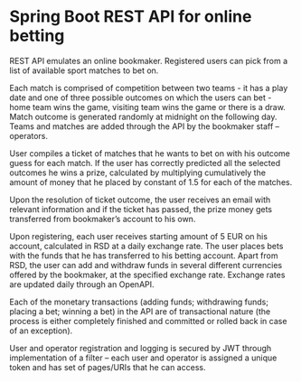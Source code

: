 # Spring Boot REST API for online betting

REST API emulates an online bookmaker. Registered users can pick from a list of available sport matches to bet on. 

Each match is comprised of competition between two teams - it has a play date and one of three possible outcomes on which the users can bet - home team wins the game, visiting team wins the game or there is a draw. Match outcome is generated randomly at midnight on the following day. Teams and matches are added through the API by the bookmaker staff – operators.

User compiles a ticket of matches that he wants to bet on with his outcome guess for each match. If the user has correctly predicted all the selected outcomes he wins a prize, calculated by multiplying cumulatively the amount of money that he placed by constant of 1.5 for each of the matches. 

Upon the resolution of ticket outcome, the user receives an email with relevant information and if the ticket has passed, the prize money gets transferred from bookmaker’s account to his own.  

Upon registering, each user receives starting amount of 5 EUR on his account, calculated in RSD at a daily exchange rate. The user places bets with the funds that he has transferred to his betting account. Apart from RSD, the user can add and withdraw funds in several different currencies offered by the bookmaker, at the specified exchange rate. Exchange rates are updated daily through an OpenAPI.

Each of the monetary transactions (adding funds; withdrawing funds; placing a bet; winning a bet) in the API are of transactional nature (the process is either completely finished and committed or rolled back in case of an exception).

User and operator registration and logging is secured by JWT through implementation of a filter – each user and operator is assigned a unique token and has set of pages/URIs that he can access.

